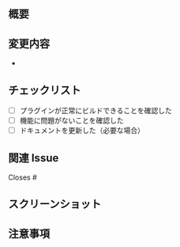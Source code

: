## 概要
<!-- この PR の概要を記述してください -->

## 変更内容
<!-- 変更内容を箇条書きで記述してください -->
- 

## チェックリスト
- [ ] プラグインが正常にビルドできることを確認した
- [ ] 機能に問題がないことを確認した
- [ ] ドキュメントを更新した（必要な場合）

## 関連 Issue
<!-- 関連する Issue がある場合は記述してください -->
Closes #

## スクリーンショット
<!-- UI の変更がある場合はスクリーンショットを添付してください -->

## 注意事項
<!-- レビューアーに伝えたい注意事項があれば記述してください -->